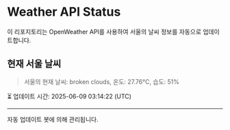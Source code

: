 
# Weather API Status

이 리포지토리는 OpenWeather API를 사용하여 서울의 날씨 정보를 자동으로 업데이트합니다.

## 현재 서울 날씨
> 서울의 현재 날씨: broken clouds, 온도: 27.76°C, 습도: 51%

⏳ 업데이트 시간: 2025-06-09 03:14:22 (UTC)

---
자동 업데이트 봇에 의해 관리됩니다.
